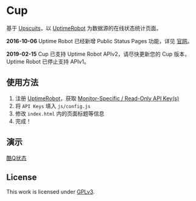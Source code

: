 # Cup

基于 [Upscuits](https://github.com/digibart/upscuits)，以 [UptimeRobot](https://uptimerobot.com/) 为数据源的在线状态统计页面。

**2016-10-06** Uptime Robot 已经新增 Public Status Pages 功能，详见 [官网](https://blog.uptimerobot.com/introducing-public-status-pages-yay/)。

**2019-02-15** Cup 已支持 Uptime Robot APIv2，请尽快更新您的 Cup 版本，Uptime Robot 已停止支持 APIv1。

## 使用方法

1. 注册 [UptimeRobot](https://uptimerobot.com/)，获取 [Monitor-Specific / Read-Only API Key(s)](https://uptimerobot.com/dashboard.php#mySettings)
2. 将 `API Keys` 填入 `js/config.js`
3. 修改 `index.html` 内的页面标题等信息
4. 完成！

## 演示

[酷Q状态](https://status.cqp.cc)

## License

This work is licensed under [GPLv3](https://github.com/CoolQ/Cup/blob/master/LICENSE).
